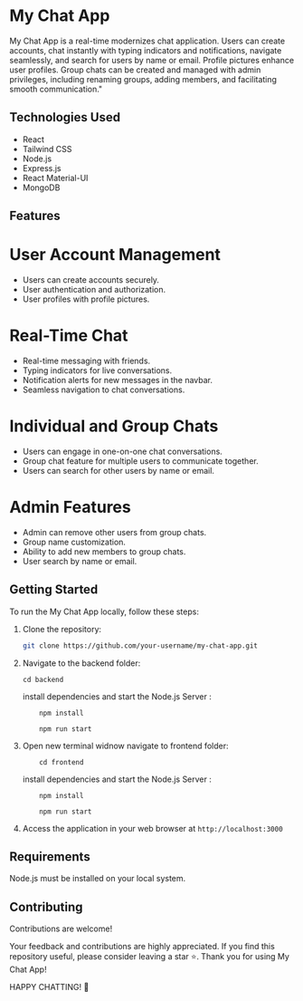 # My Chat App


My Chat App is a real-time modernizes chat application. Users can create accounts, chat instantly with typing indicators and notifications, navigate seamlessly, and search for users by name or email. Profile pictures enhance user profiles. Group chats can be created and managed with admin privileges, including renaming groups, adding members, and facilitating smooth communication."


## Technologies Used

- React
- Tailwind CSS
- Node.js
- Express.js
- React Material-UI
- MongoDB

## Features

# User Account Management

- Users can create accounts securely.
- User authentication and authorization.
- User profiles with profile pictures.

# Real-Time Chat

- Real-time messaging with friends.
- Typing indicators for live conversations.
- Notification alerts for new messages in the navbar.
- Seamless navigation to chat conversations.

# Individual and Group Chats

- Users can engage in one-on-one chat conversations.
- Group chat feature for multiple users to communicate together.
- Users can search for other users by name or email.

# Admin Features

- Admin can remove other users from group chats.
- Group name customization.
- Ability to add new members to group chats.
- User search by name or email.

## Getting Started

To run the My Chat App locally, follow these steps:

1. Clone the repository:

   ```sh
   git clone https://github.com/your-username/my-chat-app.git
   ```

2. Navigate to the backend folder:
    ```
    cd backend
    ```

    install dependencies and start the Node.js Server : 
    ```
        npm install
    ```

    ```
        npm run start
    ```

3. Open new terminal widnow navigate to frontend folder:
    ```
        cd frontend
    ```

    install dependencies and start the Node.js Server : 
    ```
        npm install
    ```

    ```
        npm run start
    ```

4. Access the application in your web browser at `http://localhost:3000`


## Requirements 
 Node.js must be installed on your local system.

## Contributing
Contributions are welcome!

Your feedback and contributions are highly appreciated. If you find this repository useful, please consider leaving a star ⭐. Thank you for using My Chat App!

HAPPY CHATTING! 🚀
